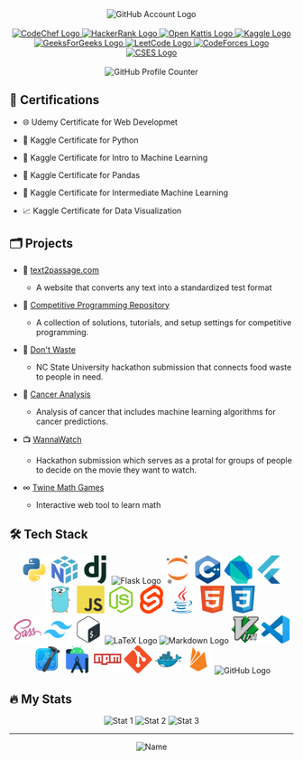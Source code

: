 <div align=center>
	<img src="https://avatars.githubusercontent.com/u/82526791?s=400&u=29d434fef6445b2dc56fe2a2da1bea4c166fa9c6&v=4" alt="GitHub Account Logo" width=100 height=100>
	<br>
	<br>
	<div style="display: flex; justify-content: space-between; align-items: center">
		<div class="main_links">
			<a href="https://www.codechef.com/users/gapprog">
				<img src="https://i.pinimg.com/originals/c5/d9/fc/c5d9fc1e18bcf039f464c2ab6cfb3eb6.jpg" alt="CodeChef Logo" width=50 height=50>
			</a>
			<a href="https://www.hackerrank.com/profile/gpprog">
				<img src="https://upload.wikimedia.org/wikipedia/commons/thumb/4/40/HackerRank_Icon-1000px.png/800px-HackerRank_Icon-1000px.png" alt="HackerRank Logo" width=50 height=50>
			</a>
			<a href="https://open.kattis.com/users/4kvs4xs9">
				<img src="https://open.kattis.com/images/site-logo?v=50ef049acd5158e8b1df78aea2008ba3" alt="Open Kattis Logo" width=50 height=50>
			</a>
			<a href="https://www.kaggle.com/gboxpro">
				<img src="https://cdn4.iconfinder.com/data/icons/logos-and-brands/512/189_Kaggle_logo_logos-512.png" alt="Kaggle Logo" width=50 height=50>
			</a>
			<a href="https://auth.geeksforgeeks.org/user/gpprog">
				<img src="https://upload.wikimedia.org/wikipedia/commons/thumb/4/43/GeeksforGeeks.svg/2560px-GeeksforGeeks.svg.png" alt="GeeksForGeeks Logo" width=85 height=50>
			</a>
			<a href="https://leetcode.com/gpprog/">
				<img src="https://leetcode.com/static/images/LeetCode_logo_rvs.png" alt="LeetCode Logo" width=50 height=50>
			</a>
			<a href="https://codeforces.com/profile/gpprog">
				<img src="https://cdn.iconscout.com/icon/free/png-256/code-forces-3629285-3031869.png" alt="CodeForces Logo" width=50 height=50>
			</a>
			<a href="https://cses.fi/user/146769">
				<img src="https://cses.fi/logo.png" alt="CSES Logo" width=120 height=60>
			</a>
		</div>
	</div>
	<br>
	<div style="display: flex; justify-content: center; align-items: center">
		<img src="https://komarev.com/ghpvc/?username=gap-prog&color=brightgreen&style=flat" alt="GitHub Profile Counter">
	</div>
</div>

## 🌟 Certifications

- 🌐 Udemy Certificate for Web Developmet

- 🐍 Kaggle Certificate for Python

- 🤖 Kaggle Certificate for Intro to Machine Learning

- 🐼 Kaggle Certificate for Pandas

- 🧠 Kaggle Certificate for Intermediate Machine Learning

- 📈 Kaggle Certificate for Data Visualization

## 🗂 Projects

- 📓 <a href="https://text2passage.com">text2passage.com</a>
	- A website that converts any text into a standardized test format

- 🥇 <a href="https://github.com/gap-prog/Competitive-Programming">Competitive Programming Repository</a>
	- A collection of solutions, tutorials, and setup settings for competitive programming.

- 🥫 <a href="https://github.com/gap-prog/Dont-Waste">Don't Waste</a>
	- NC State University hackathon submission that connects food waste to people in need.

- 🧬 <a href="https://github.com/gap-prog/Cancer-Analysis-2021">Cancer Analysis</a>
	- Analysis of cancer that includes machine learning algorithms for cancer predictions.

- 📺 <a href="https://github.com/gap-prog/Wanna-Watch">WannaWatch</a>
	- Hackathon submission which serves as a protal for groups of people to decide on the movie they want to watch.

- ∞ <a href="https://github.com/gap-prog/Twine">Twine Math Games</a>
	- Interactive web tool to learn math

## :hammer_and_wrench: Tech Stack

<div align=center>
	<img src="https://github.com/devicons/devicon/blob/master/icons/python/python-original.svg" alt="Python Logo" width=50 height=50>
	<img src="https://github.com/devicons/devicon/blob/master/icons/numpy/numpy-original.svg" alt="Numpy Logo" width=50 height=50>
	<img src="https://github.com/devicons/devicon/blob/master/icons/django/django-plain.svg" alt="Django Logo" width=50 height=50>
	<img src="https://miro.medium.com/max/438/1*0G5zu7CnXdMT9pGbYUTQLQ.png" alt="Flask Logo" width=75 height=50>
	<img src="https://github.com/devicons/devicon/blob/master/icons/jupyter/jupyter-original.svg" alt="Jupyter Logo" width=50 height=50>
	<img src="https://github.com/devicons/devicon/blob/master/icons/cplusplus/cplusplus-original.svg" alt="C++ Logo" width=50 height=50>
	<img src="https://github.com/devicons/devicon/blob/master/icons/dart/dart-original.svg" alt="Dart Logo" width=50 height=50>
	<img src="https://github.com/devicons/devicon/blob/master/icons/flutter/flutter-original.svg" alt="Flutter Logo" width=50 height=50>
	<img src="https://github.com/devicons/devicon/blob/master/icons/go/go-original.svg" alt="GoLang Logo" width=50 height=50>
	<img src="https://github.com/devicons/devicon/blob/master/icons/javascript/javascript-original.svg" alt="JavaScript Logo" width=50 height=50>
	<img src="https://github.com/devicons/devicon/blob/master/icons/nodejs/nodejs-original.svg" alt="NodeJS Logo" width=50 height=50>
	<img src="https://github.com/devicons/devicon/blob/master/icons/svelte/svelte-original.svg" alt="Svelte Logo" width=50 height=50>
	<img src="https://github.com/devicons/devicon/blob/master/icons/java/java-original.svg" alt="Java Logo" width=50 height=50>
	<img src="https://github.com/devicons/devicon/blob/master/icons/html5/html5-original.svg" alt="HTML5 Logo" width=50 height=50>
	<img src="https://github.com/devicons/devicon/blob/master/icons/css3/css3-original.svg" alt="CSS3 Logo" width=50 height=50>
</div>
<div align=center>
	<img src="https://github.com/devicons/devicon/blob/master/icons/sass/sass-original.svg" alt="Sass Logo" width=50 height=50>
	<img src="https://github.com/devicons/devicon/blob/master/icons/tailwindcss/tailwindcss-plain.svg" alt="TailwindCSS Logo" width=50 height=50>
	<img src="https://github.com/devicons/devicon/blob/master/icons/bash/bash-original.svg" alt="Bash Logo" width=50 height=50>
  	<img src="https://mathvault.ca/wp-content/uploads/latex-logo1.jpg" alt="LaTeX Logo" width=75 height=50>
	<img src="https://grafxflow.co.uk/storage/app/uploads/public/5ad/e5b/d9b/thumb_891_266_0_0_0_auto.png" alt="Markdown Logo" width=75 height=50>
	<img src="https://github.com/devicons/devicon/blob/master/icons/vim/vim-original.svg" alt="VIM Logo" width=50 height=50>
	<img src="https://github.com/devicons/devicon/blob/master/icons/vscode/vscode-original.svg" alt="VSCode Logo" width=50 height=50>
	<img src="https://github.com/devicons/devicon/blob/master/icons/xcode/xcode-original.svg" alt="Xcode Logo" width=50 height=50>
	<img src="https://github.com/devicons/devicon/blob/master/icons/androidstudio/androidstudio-original.svg" alt="Android Studio Logo" width=50 height=50>
	<img src="https://github.com/devicons/devicon/blob/master/icons/npm/npm-original-wordmark.svg" alt="NPM Logo" width=50 height=50>
	<img src="https://github.com/devicons/devicon/blob/master/icons/git/git-original.svg" alt="Git Logo" width=50 height=50>
	<img src="https://github.com/devicons/devicon/blob/master/icons/docker/docker-original.svg" alt="Docker Logo" width=50 height=50>
	<img src="https://github.com/devicons/devicon/blob/master/icons/firebase/firebase-plain.svg" alt="Firebase Logo" width=50 height=50>
	<img src="https://github.githubassets.com/images/modules/logos_page/GitHub-Mark.png" alt="GitHub Logo" width=50 height=50>
</div>

## :fire: My Stats
<div align=center>
  <img src="https://github-readme-stats-git-masterrstaa-rickstaa.vercel.app/api?username=gap-prog&show_icons=true&theme=tokyonight" alt="Stat 1">
  <img src="http://github-readme-streak-stats.herokuapp.com?user=gap-prog&theme=tokyonight" alt="Stat 2">
  <img src="https://github-readme-stats-git-masterrstaa-rickstaa.vercel.app/api/top-langs/?username=gap-prog&layout=compact&langs_count=10&hide=html,css,jupyter%20notebook&theme=tokyonight&card_width=445" alt="Stat 3">
</div>
<hr>
<div align=center>
  <img src="https://user-images.githubusercontent.com/82526791/212134798-43dc8308-5994-4d2a-8973-9826a2668554.png" alt="Name">
</div>
